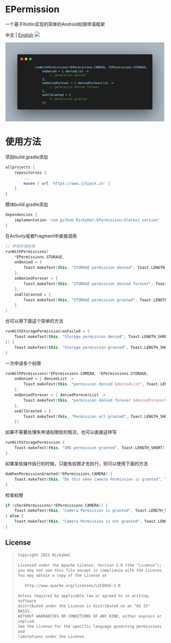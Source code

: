 # EPermission

一个基于Kotlin实现的简单的Android权限申请框架

中文 | [English](/README.md)
[![](https://jitpack.io/v/RickyHal/EPermission.svg)](https://jitpack.io/#RickyHal/EPermission)

<img src="/results/guide.png" width="500">

# 使用方法

项目build.gradle添加

```groovy
allprojects {
    repositories {
        ...
        maven { url 'https://www.jitpack.io' }
    }
}
```

模块build.gradle添加

```groovy
dependencies {
    implementation 'com.github.RickyHal:EPermission:$latest_version'
}
```

在Activity或者Fragment中直接调用

```kotlin
// 申请存储权限
runWithPermissions(
    *EPermissions.STORAGE,
    onDenied = {
        Toast.makeText(this, "STORAGE permission denied", Toast.LENGTH_SHORT).show()
    },
    onDeniedForever = {
        Toast.makeText(this, "STORAGE permission denied forever", Toast.LENGTH_SHORT).show()
    },
    onAllGranted = {
        Toast.makeText(this, "STORAGE permission granted", Toast.LENGTH_SHORT).show()
    }
)
```

也可以用下面这个简单的方法

```kotlin
runWithStoragePermission(onFailed = {
    Toast.makeText(this, "Storage permission denied", Toast.LENGTH_SHORT).show()
}) {
    Toast.makeText(this, "Storage permission granted", Toast.LENGTH_SHORT).show()
}
```

一次申请多个权限

```kotlin
runWithPermissions(*EPermissions.CAMERA, *EPermissions.STORAGE,
    onDenied = { deniedList ->
        Toast.makeText(this, "permission denied $deniedList", Toast.LENGTH_SHORT).show()
    },
    onDeniedForever = { deniedForeverList ->
        Toast.makeText(this, "permission denied forever $deniedForeverList", Toast.LENGTH_SHORT).show()
    },
    onAllGranted = {
        Toast.makeText(this, "Permission all granted", Toast.LENGTH_SHORT).show()
    })
```

如果不需要处理失申请权限败的情况，也可以直接这样写

```kotlin
runWithStoragePermission {
    Toast.makeText(this, "SMS permission granted", Toast.LENGTH_SHORT).show()
}
```

如果某些操作执行的时候，只能有权限才去执行，则可以使用下面的方法

```kotlin
doWhenPermissionGranted(*EPermissions.CAMERA) {
    Toast.makeText(this, "Do this when camera Permission is granted", Toast.LENGTH_SHORT).show()
}
```

检查权限

```kotlin
if (checkPermissions(*EPermissions.CAMERA)) {
    Toast.makeText(this, "Camera Permission is granted", Toast.LENGTH_SHORT).show()
} else {
    Toast.makeText(this, "Camera Permission is not granted", Toast.LENGTH_SHORT).show()
}
```

## License

> ```
> Copyright 2021 RickyHal
>
> Licensed under the Apache License, Version 2.0 (the "License");
> you may not use this file except in compliance with the License.
> You may obtain a copy of the License at
>
>    http://www.apache.org/licenses/LICENSE-2.0
>
> Unless required by applicable law or agreed to in writing, software
> distributed under the License is distributed on an "AS IS" BASIS,
> WITHOUT WARRANTIES OR CONDITIONS OF ANY KIND, either express or implied.
> See the License for the specific language governing permissions and
> limitations under the License.
> ```